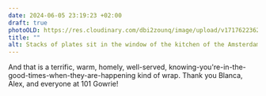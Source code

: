 ```yaml
---
date: 2024-06-05 23:19:23 +02:00
draft: true
photoOLD: https://res.cloudinary.com/dbi2zounq/image/upload/v1717622362/kwt6nooru6agx6yadp4x.jpg
title: ""
alt: Stacks of plates sit in the window of the kitchen of the Amsterdam-based restaurant 101 Gowrie
---
```


And that is a terrific, warm, homely, well-served, knowing-you're-in-the-good-times-when-they-are-happening kind of wrap. Thank you Blanca, Alex, and everyone at 101 Gowrie!
